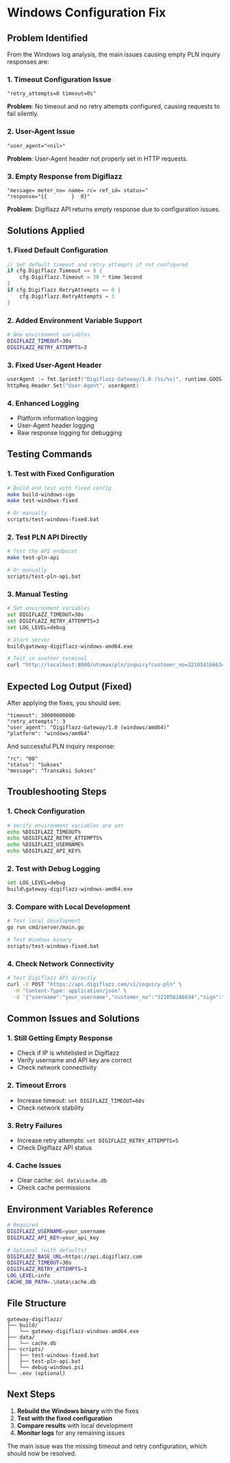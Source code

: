 # Windows Configuration Fix

## Problem Identified

From the Windows log analysis, the main issues causing empty PLN inquiry responses are:

### 1. **Timeout Configuration Issue**
```
"retry_attempts=0 timeout=0s"
```
**Problem**: No timeout and no retry attempts configured, causing requests to fail silently.

### 2. **User-Agent Issue**
```
"user_agent="<nil>"
```
**Problem**: User-Agent header not properly set in HTTP requests.

### 3. **Empty Response from Digiflazz**
```
"message= meter_no= name= rc= ref_id= status="
"response="{{        }  0}"
```
**Problem**: Digiflazz API returns empty response due to configuration issues.

## Solutions Applied

### 1. **Fixed Default Configuration**
```go
// Set default timeout and retry attempts if not configured
if cfg.Digiflazz.Timeout == 0 {
    cfg.Digiflazz.Timeout = 30 * time.Second
}
if cfg.Digiflazz.RetryAttempts == 0 {
    cfg.Digiflazz.RetryAttempts = 3
}
```

### 2. **Added Environment Variable Support**
```bash
# New environment variables
DIGIFLAZZ_TIMEOUT=30s
DIGIFLAZZ_RETRY_ATTEMPTS=3
```

### 3. **Fixed User-Agent Header**
```go
userAgent := fmt.Sprintf("Digiflazz-Gateway/1.0 (%s/%s)", runtime.GOOS, runtime.GOARCH)
httpReq.Header.Set("User-Agent", userAgent)
```

### 4. **Enhanced Logging**
- Platform information logging
- User-Agent header logging
- Raw response logging for debugging

## Testing Commands

### 1. **Test with Fixed Configuration**
```bash
# Build and test with fixed config
make build-windows-cgo
make test-windows-fixed

# Or manually
scripts/test-windows-fixed.bat
```

### 2. **Test PLN API Directly**
```bash
# Test the API endpoint
make test-pln-api

# Or manually
scripts/test-pln-api.bat
```

### 3. **Manual Testing**
```bash
# Set environment variables
set DIGIFLAZZ_TIMEOUT=30s
set DIGIFLAZZ_RETRY_ATTEMPTS=3
set LOG_LEVEL=debug

# Start server
build\gateway-digiflazz-windows-amd64.exe

# Test in another terminal
curl "http://localhost:8080/otomax/pln/inquiry?customer_no=321058166634&ref_id=12343"
```

## Expected Log Output (Fixed)

After applying the fixes, you should see:

```
"timeout": 30000000000
"retry_attempts": 3
"user_agent": "Digiflazz-Gateway/1.0 (windows/amd64)"
"platform": "windows/amd64"
```

And successful PLN inquiry response:
```
"rc": "00"
"status": "Sukses"
"message": "Transaksi Sukses"
```

## Troubleshooting Steps

### 1. **Check Configuration**
```bash
# Verify environment variables are set
echo %DIGIFLAZZ_TIMEOUT%
echo %DIGIFLAZZ_RETRY_ATTEMPTS%
echo %DIGIFLAZZ_USERNAME%
echo %DIGIFLAZZ_API_KEY%
```

### 2. **Test with Debug Logging**
```bash
set LOG_LEVEL=debug
build\gateway-digiflazz-windows-amd64.exe
```

### 3. **Compare with Local Development**
```bash
# Test local development
go run cmd/server/main.go

# Test Windows binary
scripts/test-windows-fixed.bat
```

### 4. **Check Network Connectivity**
```bash
# Test Digiflazz API directly
curl -X POST "https://api.digiflazz.com/v1/inquiry-pln" \
  -H "Content-Type: application/json" \
  -d '{"username":"your_username","customer_no":"321058166634","sign":"your_signature"}'
```

## Common Issues and Solutions

### 1. **Still Getting Empty Response**
- Check if IP is whitelisted in Digiflazz
- Verify username and API key are correct
- Check network connectivity

### 2. **Timeout Errors**
- Increase timeout: `set DIGIFLAZZ_TIMEOUT=60s`
- Check network stability

### 3. **Retry Failures**
- Increase retry attempts: `set DIGIFLAZZ_RETRY_ATTEMPTS=5`
- Check Digiflazz API status

### 4. **Cache Issues**
- Clear cache: `del data\cache.db`
- Check cache permissions

## Environment Variables Reference

```bash
# Required
DIGIFLAZZ_USERNAME=your_username
DIGIFLAZZ_API_KEY=your_api_key

# Optional (with defaults)
DIGIFLAZZ_BASE_URL=https://api.digiflazz.com
DIGIFLAZZ_TIMEOUT=30s
DIGIFLAZZ_RETRY_ATTEMPTS=3
LOG_LEVEL=info
CACHE_DB_PATH=.\data\cache.db
```

## File Structure

```
gateway-digiflazz/
├── build/
│   └── gateway-digiflazz-windows-amd64.exe
├── data/
│   └── cache.db
├── scripts/
│   ├── test-windows-fixed.bat
│   ├── test-pln-api.bat
│   └── debug-windows.ps1
└── .env (optional)
```

## Next Steps

1. **Rebuild the Windows binary** with the fixes
2. **Test with the fixed configuration**
3. **Compare results** with local development
4. **Monitor logs** for any remaining issues

The main issue was the missing timeout and retry configuration, which should now be resolved.
